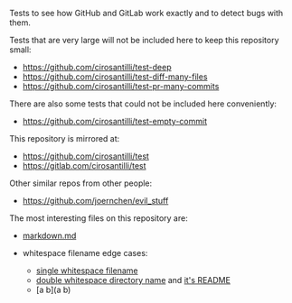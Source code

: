 Tests to see how GitHub and GitLab work exactly and to detect bugs with them.

Tests that are very large will not be included here to keep this repository small:

- <https://github.com/cirosantilli/test-deep>
- <https://github.com/cirosantilli/test-diff-many-files>
- <https://github.com/cirosantilli/test-pr-many-commits>

There are also some tests that could not be included here conveniently:

- <https://github.com/cirosantilli/test-empty-commit>

This repository is mirrored at:

- <https://github.com/cirosantilli/test>
- <https://gitlab.com/cirosantilli/test>

Other similar repos from other people:

- <https://github.com/joernchen/evil_stuff>

The most interesting files on this repository are:

-   [markdown.md](markdown.md)

-   whitespace filename edge cases:

    - [single whitespace filename](%20)
    - [double whitespace directory name](%20%20/) and [it's README](%20%20/README.md)
    - [a b](a b)
